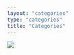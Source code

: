 ```yaml
---
layout: "categories"
type: "categories"
title: "Categories"
---
```

![](/images/uploads/categories.png)
